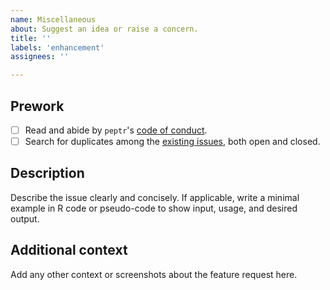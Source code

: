 ```yaml
---
name: Miscellaneous
about: Suggest an idea or raise a concern.
title: ''
labels: 'enhancement'
assignees: ''

---
```


## Prework

- [ ] Read and abide by `peptr`'s [code of conduct](https://github.com/jeanmanguy/peptr/blob/master/CODE_OF_CONDUCT.md).
- [ ] Search for duplicates among the [existing issues](https://github.com/jeanmanguy/peptr/issues), both open and closed.

## Description

Describe the issue clearly and concisely. If applicable, write a minimal example in R code or pseudo-code to show input, usage, and desired output.


## Additional context
Add any other context or screenshots about the feature request here.

